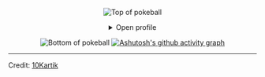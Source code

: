 
<div align="center">


![Top of pokeball](https://user-images.githubusercontent.com/44261381/209363264-ac854d3c-2cc2-44c4-928e-8a08d1013f46.png)

<details>
<summary>Open profile</summary>

<br>
<div>
  <div align=center>
      <img height="200" alt="Avatar photo of KK10" src="https://avatars.githubusercontent.com/u/197240898?s=96&v=4" alt="Avatar photo of KK10">
  </div>
  <div align=center>
      <a href="https://git.io/typing-svg"><img src="https://readme-typing-svg.demolab.com/?font=VT323&size=35&duration=3500&pause=300&color=6A0572&center=true&vCenter=true&width=500&lines=Hey%2C+I+am+ROY;Welcome+to+My+GitHub+Profile;Inquisitive+and+Curious+by+nature;Full+Stack+Developer;Hardworking+and+Ambitious;Music+and+Programming+Lover" alt="Typing SVG" /></a>
  </div>
</div>

<details>
<summary>About me</summary>

[//]: # (You must have a lf before the markdown element when inside a block for it to work: https://stackoverflow.com/questions/29368902/how-can-i-wrap-my-markdown-in-an-html-div)

<div align="left">

```js

Represents me.
 
location - Barcelona, Spain.
languagues - English, Russian, Spanish.
jobTitle - Full Stack Developer.
interests - AI, Distributed Systems & problem-solving.
hobbies - gaming & playing music.
education - Information technology at bolgograd technical university, Russia
strength - Patience, decisive, with analytical skills, teamwork lover
weakness - Strict to myself.


```

</div>

</details>

<details>
<summary>Tools</summary>
<div>
  <p align="center">
  <a href="https://skillicons.dev">
    <img src="https://skillicons.dev/icons?i=py,css,html,js,react,nodejs,mysql,sqlite,bootstrap,git,github,postman,figma,vscode,bash,dotnet,ai,ps&perline=12" />
  </a>
</p>
</div>
</details>

<details>
  <summary>GitHub Stats</summary>
  <br>
  <p align="center">
    <img align="center" src="https://github-readme-stats.vercel.app/api?username=hedrickantonio&show_icons=true\&show=reviews,discussions_started,discussions_answered,prs_merged,prs_merged_percentage" alt="GitHub Stats">
  </p>
</details>
</details>

![Bottom of pokeball](https://user-images.githubusercontent.com/44261381/209363271-905d2a5e-8a18-44c0-a450-45dddd4d5036.png)
[![Ashutosh's github activity graph](https://github-readme-activity-graph.vercel.app/graph?username=hedrickantonio&theme=react-dark)](https://github.com/ashutosh00710/github-readme-activity-graph)
</div>



------
Credit: [10Kartik](https://github.com/10Kartik)

